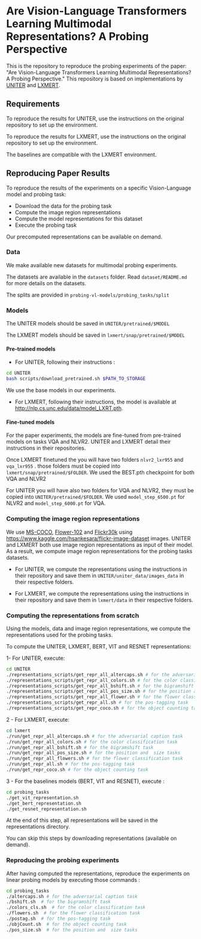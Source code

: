 # Are Vision-Language Transformers Learning Multimodal Representations? A Probing Perspective

This is the repository to reproduce the probing experiments of the paper:
"Are Vision-Language Transformers Learning Multimodal Representations? A Probing Perspective."
This repository is based on implementations by [UNITER](https://github.com/ChenRocks/UNITER) and [LXMERT](https://github.com/airsplay/lxmert).

## Requirements
To reproduce the results for UNITER, use the instructions on the original repository to set up the environment.

To reproduce the results for LXMERT, use the instructions on the original repository to set up the environment.

The baselines are compatible with the LXMERT environment.

## Reproducing Paper Results
To reproduce the results of the experiments on a specific Vision-Language model and probing task:
- Download the data for the probing task
- Compute the image region representations
- Compute the model representations for this dataset
- Execute the probing task

Our precomputed representations can be available on demand.

### Data

We make available new datasets for multimodal probing experiments.

The datasets are available in the ```datasets``` folder. Read ```dataset/README.md``` for more details on the datasets.

The splits are provided in ```probing-vl-models/probing_tasks/split```

### Models

The UNITER models should be saved in ```UNITER/pretrained/$MODEL```

The LXMERT models should be saved in ```lxmert/snap/pretrained/$MODEL```

#### Pre-trained models
- For UNITER, following their instructions :
```sh
cd UNITER
bash scripts/download_pretrained.sh $PATH_TO_STORAGE
```
We use the base models in our experiments.
- For LXMERT, following their instructions, the model is available at http://nlp.cs.unc.edu/data/model_LXRT.pth.

#### Fine-tuned models

For the paper experiments, the models are fine-tuned from pre-trained models on tasks VQA and NLVR2.
UNITER and LXMERT detail their instructions in their repositories.

Once LXMERT finetuned the you will have two folders ```nlvr2_lxr955``` and ```vqa_lxr955``` .
those folders must be copied into ```lxmert/snap/pretrained/$FOLDER```. We used the BEST.pth checkpoint for both VQA and NLVR2 

For UNITER you will have also two folders for VQA and NLVR2, they must be copied into ```UNITER/pretrained/$FOLDER```.
We used ```model_step_6500.pt``` for NLVR2 and ```model_step_6000.pt``` for VQA.


### Computing the image region representations

We use [MS-COCO](https://cocodataset.org/#home), [Flower-102](https://www.robots.ox.ac.uk/~vgg/data/flowers/102/) and [Flickr30k](http://shannon.cs.illinois.edu/DenotationGraph/) using https://www.kaggle.com/hsankesara/flickr-image-dataset images.
UNITER and LXMERT both use image region representations as input of their model.
As a result, we compute image region representations for the probing tasks datasets.

- For UNITER, we compute the representations using the instructions in their repository and save them in ```UNITER/uniter_data/images_data``` in their respective folders.

- For LXMERT, we compute the representations using the instructions in their repository and save them in ```lxmert/data``` in their respective folders.

### Computing the representations from scratch 
Using the models, data and image region representations, we compute the representations used for the probing tasks.

To compute the UNITER, LXMERT, BERT, VIT and RESNET representations:

1- For UNITER, execute: 
```sh
cd UNITER
./representations_scripts/get_repr_all_altercaps.sh # for the adversarial caption task  
./representations_scripts/get_repr_all_colors.sh # for the color classification task  
./representations_scripts/get_repr_all_bshift.sh # for the bigramshift task  
./representations_scripts/get_repr_all_pos_size.sh # for the position and  size tasks 
./representations_scripts/get_repr_all_flower.sh # for the flower classification task  
./representations_scripts/get_repr_all.sh # for the pos-tagging task  
./representations_scripts/get_repr_coco.sh # for the object counting task  
```
2 - For LXMERT, execute:
```sh
cd lxmert
./run/get_repr_all_altercaps.sh # for the adversarial caption task  
./run/get_repr_all_colors.sh # for the color classification task  
./run/get_repr_all_bshift.sh # for the bigramshift task  
./run/get_repr_all_pos_size.sh # for the position and  size tasks 
./run/get_repr_all_flowers.sh # for the flower classification task  
./run/get_repr_all.sh # for the pos-tagging task  
./run/get_repr_coco.sh # for the object counting task  
```

3 - For the baselines models (BERT, VIT and RESNET), execute :
```sh
cd probing_tasks
./get_vit_representation.sh
./get_bert_representation.sh
./get_resnet_representation.sh
```
At the end of this step, all representations will be saved in the representations directory. 

You can skip this steps by downloading representations (available on demand).

### Reproducing the probing experiments

After having computed the representations, reproduce the experiments on linear probing models by executing those commands : 
```sh
cd probing_tasks
./altercaps.sh # for the adversarial caption task 
./bshift.sh  # for the bigramshift task 
./colors_cls.sh  # for the color classification task  
./flowers.sh  # for the flower classification task  
./postag.sh  # for the pos-tagging task  
./objCount.sh  # for the object counting task
./pos_size.sh  # for the position and  size tasks 
```



